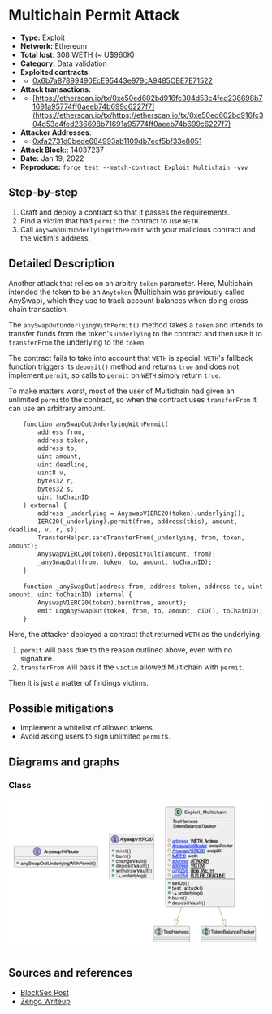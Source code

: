 # Multichain Permit Attack
- **Type:** Exploit
- **Network:** Ethereum
- **Total lost**: 308 WETH (~ U$960K)
- **Category:** Data validation
- **Exploited contracts:**
- - [0x6b7a87899490EcE95443e979cA9485CBE7E71522](https://etherscan.io/address/0x6b7a87899490EcE95443e979cA9485CBE7E71522)
- **Attack transactions:**
- - [https://etherscan.io/tx/0xe50ed602bd916fc304d53c4fed236698b71691a95774ff0aeeb74b699c6227f7](https://etherscan.io/tx/https://etherscan.io/tx/0xe50ed602bd916fc304d53c4fed236698b71691a95774ff0aeeb74b699c6227f7)
- **Attacker Addresses**: 
- - [0xfa2731d0bede684993ab1109db7ecf5bf33e8051](https://etherscan.io/address/0xfa2731d0bede684993ab1109db7ecf5bf33e8051)
- **Attack Block:**: 14037237
- **Date:** Jan 19, 2022
- **Reproduce:** `forge test --match-contract Exploit_Multichain -vvv`

## Step-by-step 
1. Craft and deploy a contract so that it passes the requirements.
2. Find a victim that had `permit` the contract to use `WETH`.
2. Call `anySwapOutUnderlyingWithPermit` with your malicious contract and the victim's address.

## Detailed Description

Another attack that relies on an arbitry `token` parameter. Here, Multichain intended the token to be an `Anytoken` (Multichain was previously called AnySwap), which they use to track account balances when doing cross-chain transaction.

The `anySwapOutUnderlyingWithPermit()` method takes a `token` and intends to transfer funds from the token's `underlying` to the contract and then use it to `transferFrom` the underlying to the `token`.

The contract fails to take into account that `WETH` is special: `WETH`'s fallback function triggers its `deposit()` method and returns `true` and does not implement `permit`, so calls to `permit` on `WETH` simply return `true`.

To make matters worst, most of the user of Multichain had given an unlimited `permit`to the contract, so when the contract uses `transferFrom` it can use an arbitrary amount.

``` solidity
    function anySwapOutUnderlyingWithPermit(
        address from,
        address token,
        address to,
        uint amount,
        uint deadline,
        uint8 v,
        bytes32 r,
        bytes32 s,
        uint toChainID
    ) external {
        address _underlying = AnyswapV1ERC20(token).underlying();
        IERC20(_underlying).permit(from, address(this), amount, deadline, v, r, s);
        TransferHelper.safeTransferFrom(_underlying, from, token, amount);
        AnyswapV1ERC20(token).depositVault(amount, from);
        _anySwapOut(from, token, to, amount, toChainID);
    }

    function _anySwapOut(address from, address token, address to, uint amount, uint toChainID) internal {
        AnyswapV1ERC20(token).burn(from, amount);
        emit LogAnySwapOut(token, from, to, amount, cID(), toChainID);
    }
```

Here, the attacker deployed a contract that returned `WETH` as the underlying.

1. `permit` will pass due to the reason outlined above, even with no signature.
2. `transferFrom` will pass if the `victim` allowed Multichain with `permit`.

Then it is just a matter of findings victims.

## Possible mitigations
- Implement a whitelist of allowed tokens.
- Avoid asking users to sign unlimited `permit`s.

## Diagrams and graphs
  
### Class

![class](multichain.png)

## Sources and references
- [BlockSec Post](https://blocksecteam.medium.com/the-race-against-time-and-strategy-about-the-anyswap-rescue-and-things-we-have-learnt-4fe086b186ac)
- [Zengo Writeup](https://medium.com/zengo/without-permit-multichains-exploit-explained-8417e8c1639b)
